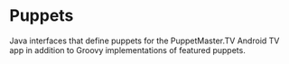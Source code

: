 # Puppets
Java interfaces that define puppets for the PuppetMaster.TV Android TV app in addition to Groovy implementations of featured puppets.